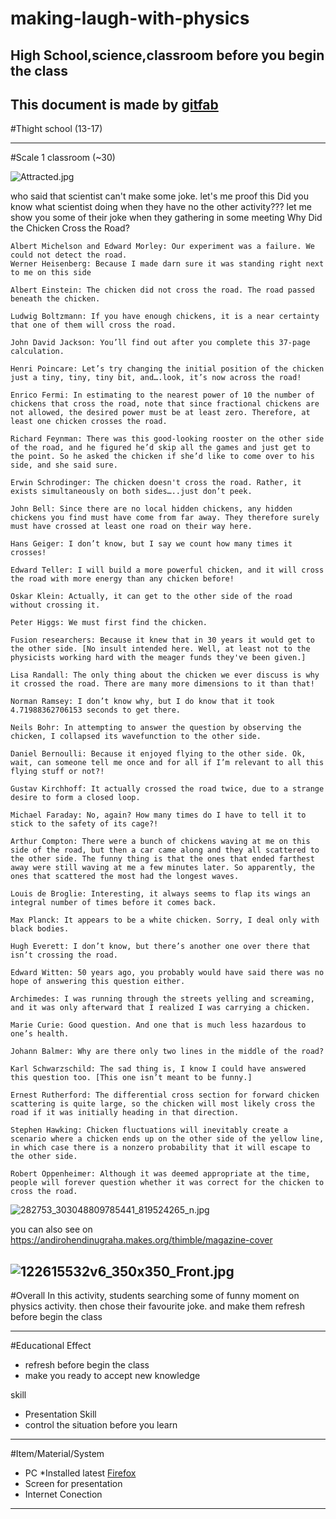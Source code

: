 # making-laugh-with-physics
## High School,science,classroom before you begin the class
This document is made by [gitfab](http://gitfab.org)
---
#Thight school (13-17)



---
#Scale
1 classroom (~30)

![Attracted.jpg](https://raw.github.com/andi403/making-laugh-with-physics/master/gitfab/resources/Attracted.jpg)


who said that scientist can't make some joke.
let's me proof this
Did you know what scientist doing when they have no the other activity???
let me show you some of their joke when they gathering in some meeting
Why Did the Chicken Cross the Road?

    Albert Michelson and Edward Morley: Our experiment was a failure. We could not detect the road.
    Werner Heisenberg: Because I made darn sure it was standing right next to me on this side

    Albert Einstein: The chicken did not cross the road. The road passed beneath the chicken.

    Ludwig Boltzmann: If you have enough chickens, it is a near certainty that one of them will cross the road.

    John David Jackson: You’ll find out after you complete this 37-page calculation.

    Henri Poincare: Let’s try changing the initial position of the chicken just a tiny, tiny, tiny bit, and….look, it’s now across the road!

    Enrico Fermi: In estimating to the nearest power of 10 the number of chickens that cross the road, note that since fractional chickens are not allowed, the desired power must be at least zero. Therefore, at least one chicken crosses the road.

    Richard Feynman: There was this good-looking rooster on the other side of the road, and he figured he’d skip all the games and just get to the point. So he asked the chicken if she’d like to come over to his side, and she said sure.

    Erwin Schrodinger: The chicken doesn't cross the road. Rather, it exists simultaneously on both sides…..just don’t peek.

    John Bell: Since there are no local hidden chickens, any hidden chickens you find must have come from far away. They therefore surely must have crossed at least one road on their way here.

    Hans Geiger: I don’t know, but I say we count how many times it crosses!

    Edward Teller: I will build a more powerful chicken, and it will cross the road with more energy than any chicken before!

    Oskar Klein: Actually, it can get to the other side of the road without crossing it.

    Peter Higgs: We must first find the chicken.

    Fusion researchers: Because it knew that in 30 years it would get to the other side. [No insult intended here. Well, at least not to the physicists working hard with the meager funds they've been given.]

    Lisa Randall: The only thing about the chicken we ever discuss is why it crossed the road. There are many more dimensions to it than that!

    Norman Ramsey: I don’t know why, but I do know that it took 4.71988362706153 seconds to get there.

    Neils Bohr: In attempting to answer the question by observing the chicken, I collapsed its wavefunction to the other side.

    Daniel Bernoulli: Because it enjoyed flying to the other side. Ok, wait, can someone tell me once and for all if I’m relevant to all this flying stuff or not?!

    Gustav Kirchhoff: It actually crossed the road twice, due to a strange desire to form a closed loop.

    Michael Faraday: No, again? How many times do I have to tell it to stick to the safety of its cage?!

    Arthur Compton: There were a bunch of chickens waving at me on this side of the road, but then a car came along and they all scattered to the other side. The funny thing is that the ones that ended farthest away were still waving at me a few minutes later. So apparently, the ones that scattered the most had the longest waves.

    Louis de Broglie: Interesting, it always seems to flap its wings an integral number of times before it comes back.

    Max Planck: It appears to be a white chicken. Sorry, I deal only with black bodies.

    Hugh Everett: I don’t know, but there’s another one over there that isn’t crossing the road.

    Edward Witten: 50 years ago, you probably would have said there was no hope of answering this question either.

    Archimedes: I was running through the streets yelling and screaming, and it was only afterward that I realized I was carrying a chicken.

    Marie Curie: Good question. And one that is much less hazardous to one’s health.

    Johann Balmer: Why are there only two lines in the middle of the road?

    Karl Schwarzschild: The sad thing is, I know I could have answered this question too. [This one isn’t meant to be funny.]

    Ernest Rutherford: The differential cross section for forward chicken scattering is quite large, so the chicken will most likely cross the road if it was initially heading in that direction.

    Stephen Hawking: Chicken fluctuations will inevitably create a scenario where a chicken ends up on the other side of the yellow line, in which case there is a nonzero probability that it will escape to the other side.

    Robert Oppenheimer: Although it was deemed appropriate at the time, people will forever question whether it was correct for the chicken to cross the road.



![282753_303048809785441_819524265_n.jpg](https://raw.github.com/andi403/making-laugh-with-physics/master/gitfab/resources/282753_303048809785441_819524265_n.jpg)

you can also see on
https://andirohendinugraha.makes.org/thimble/magazine-cover

![122615532v6_350x350_Front.jpg](https://raw.github.com/andi403/making-laugh-with-physics/master/gitfab/resources/122615532v6_350x350_Front.jpg)
---
#Overall
In this activity, students searching some of funny moment on physics activity. then chose their favourite joke. and make them refresh before begin the class


---
#Educational Effect
* refresh before begin the class
* make you ready to accept new knowledge

skill

* Presentation Skill
* control the situation before you learn

---
#Item/Material/System
* PC *Installed latest [Firefox](http://www.mozilla.org/en-US/firefox/)
* Screen for presentation
* Internet Conection
---
